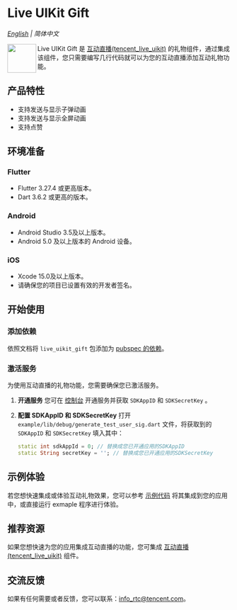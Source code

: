 # Live UIKit Gift

_[English](README.md) | 简体中文_

<img src="https://qcloudimg.tencent-cloud.cn/raw/ec034fc6e4cf42cae579d32f5ab434a1.png" align="left"
width=65
height=65> Live UIKit Gift 是 [互动直播(tencent_live_uikit)](https://pub-web.flutter-io.cn/packages/tencent_live_uikit) 的礼物组件，通过集成该组件，您只需要编写几行代码就可以为您的互动直播添加互动礼物功能。

## 产品特性

- 支持发送与显示子弹动画
- 支持发送与显示全屏动画
- 支持点赞

## 环境准备

### Flutter

- Flutter 3.27.4 或更高版本。
- Dart 3.6.2 或更高的版本。

### Android

- Android Studio 3.5及以上版本。
- Android 5.0 及以上版本的 Android 设备。

### iOS

- Xcode 15.0及以上版本。
- 请确保您的项目已设置有效的开发者签名。

## 开始使用

### 添加依赖

依照文档将 ```live_uikit_gift``` 包添加为 [pubspec 的依赖](https://pub.flutter-io.cn/packages/live_uikit_gift/install)。

### 激活服务

为使用互动直播的礼物功能，您需要确保您已激活服务。

1. **开通服务**
   您可在 [控制台](https://trtc.io/zh/document/60033?platform=flutter&product=live&menulabel=uikit) 开通服务并获取 ```SDKAppID``` 和 ```SDKSecretKey``` 。
2. **配置 SDKAppID 和 SDKSecretKey**
   打开 ```example/lib/debug/generate_test_user_sig.dart``` 文件，将获取到的 ```SDKAppID``` 和 ```SDKSecretKey``` 填入其中：

    ```dart
    static int sdkAppId = 0; // 替换成您已开通应用的SDKAppID
    static String secretKey = ''; // 替换成您已开通应用的SDKSecretKey
    ```
  
## 示例体验

若您想快速集成或体验互动礼物效果，您可以参考 [示例代码](https://pub.dev/packages/live_uikit_gift/example) 将其集成到您的应用中，或直接运行 exmaple 程序进行体验。

## 推荐资源

如果您想快速为您的应用集成互动直播的功能，您可集成 [互动直播(tencent_live_uikit)](https://pub-web.flutter-io.cn/packages/tencent_live_uikit) 组件。

## 交流反馈

如果有任何需要或者反馈，您可以联系：<info_rtc@tencent.com>。
